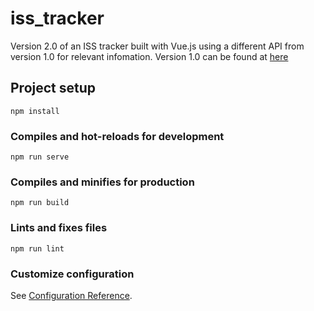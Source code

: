 # iss_tracker

Version 2.0 of an ISS tracker built with Vue.js using a different API from version 1.0 for relevant infomation. Version 1.0 can be found at [here](https://github.com/JenkenK/iss_tracker)

## Project setup
```
npm install
```

### Compiles and hot-reloads for development
```
npm run serve
```

### Compiles and minifies for production
```
npm run build
```

### Lints and fixes files
```
npm run lint
```

### Customize configuration
See [Configuration Reference](https://cli.vuejs.org/config/).
